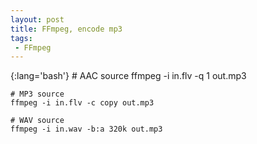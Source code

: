 ```yaml
---
layout: post
title: FFmpeg, encode mp3
tags:
 - FFmpeg
---
```


{:lang='bash'}
	# AAC source
	ffmpeg -i in.flv -q 1 out.mp3

	# MP3 source
	ffmpeg -i in.flv -c copy out.mp3

	# WAV source
	ffmpeg -i in.wav -b:a 320k out.mp3
